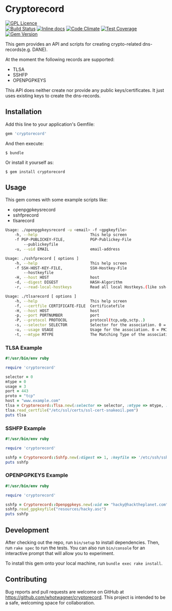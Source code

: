 # Cryptorecord

[![GPL Licence](https://badges.frapsoft.com/os/gpl/gpl.png?v=103)](https://github.com/whotwagner/cryptorecord/blob/master/LICENSE.txt)  
[![Build Status](https://travis-ci.org/whotwagner/cryptorecord.svg?branch=master)](https://travis-ci.org/whotwagner/cryptorecord)
[![Inline docs](http://inch-ci.org/github/whotwagner/cryptorecord.svg?branch=master)](http://inch-ci.org/github/whotwagner/cryptorecord)
[![Code Climate](https://codeclimate.com/github/whotwagner/cryptorecord/badges/gpa.svg)](https://codeclimate.com/github/whotwagner/cryptorecord)
[![Test Coverage](https://api.codeclimate.com/v1/badges/dfc3da29d8f7e18f2b0c/test_coverage)](https://codeclimate.com/github/whotwagner/cryptorecord/test_coverage)
[![Gem Version](https://badge.fury.io/rb/cryptorecord.svg)](https://badge.fury.io/rb/cryptorecord)

This gem provides an API and scripts for creating crypto-related dns-records(e.g. DANE).   

At the moment the following records are supported:

  * TLSA
  * SSHFP
  * OPENPGPKEYS

This API does neither create nor provide any public keys/certificates. It just uses existing keys to create the dns-records.


## Installation

Add this line to your application's Gemfile:

```ruby
gem 'cryptorecord'
```

And then execute:

    $ bundle

Or install it yourself as:

    $ gem install cryptorecord

## Usage

This gem comes with some example scripts like:

  * openpgpkeysrecord
  * sshfprecord
  * tlsarecord

```bash
Usage: ./openpgpkeysrecord -u <email> -f <gpgkeyfile>
    -h, --help                       This help screen
    -f PGP-PUBLICKEY-FILE,           PGP-Publickey-File
        --publickeyfile
    -u, --uid EMAIL                  email-address

```

```bash
Usage: ./sshfprecord [ options ]
    -h, --help                       This help screen
    -f SSH-HOST-KEY-FILE,            SSH-Hostkey-File
        --hostkeyfile
    -H, --host HOST                  host
    -d, --digest DIGEST              HASH-Algorithm
    -r, --read-local-hostkeys        Read all local Hostkeys.(like ssh-keygen -r)
```

```bash
Usage: ./tlsarecord [ options ]
    -h, --help                       This help screen
    -f, --certfile CERTIFICATE-FILE  Certificatefile
    -H, --host HOST                  host
    -p, --port PORTNUMBER            port
    -P, --protocol PROTOCOL          protocol(tcp,udp,sctp..)
    -s, --selector SELECTOR          Selector for the association. 0 = Full Cert, 1 = SubjectPublicKeyInfo
    -u, --usage USAGE                Usage for the association. 0 = PKIX-CA, 1 = PKIX-EE, 2 = DANE-TA, 3 = DANE-EE
    -t, --mtype MTYPE                The Matching Type of the association. 0 = Exact Match, 1 = SHA-256, 2 = SHA-512
```

### TLSA Example

```ruby
#!/usr/bin/env ruby

require 'cryptorecord'

selector = 0
mtype = 0
usage = 3
port = 443
proto = "tcp"
host = "www.example.com"
tlsa = Cryptorecord::Tlsa.new(:selector => selector, :mtype => mtype, :usage => usage, :port => port, :proto => proto, :host => host )
tlsa.read_certfile("/etc/ssl/certs/ssl-cert-snakeoil.pem")
puts tlsa
```

### SSHFP Example 

```ruby
#!/usr/bin/env ruby

require 'cryptorecord'

sshfp = Cryptorecord::Sshfp.new(:digest => 1, :keyfile => '/etc/ssh/ssh_host_rsa_key.pub', :host => 'www.example.com')
puts sshfp
```

### OPENPGPKEYS Example

```ruby
#!/usr/bin/env ruby

require 'cryptorecord'

sshfp = Cryptorecord::Openpgpkeys.new(:uid => "hacky@hacktheplanet.com")
sshfp.read_gpgkeyfile("resources/hacky.asc")
puts sshfp

```

## Development

After checking out the repo, run `bin/setup` to install dependencies. Then, run `rake spec` to run the tests. You can also run `bin/console` for an interactive prompt that will allow you to experiment.

To install this gem onto your local machine, run `bundle exec rake install`. 

## Contributing

Bug reports and pull requests are welcome on GitHub at https://github.com/whotwagner/cryptorecord. This project is intended to be a safe, welcoming space for collaboration.

